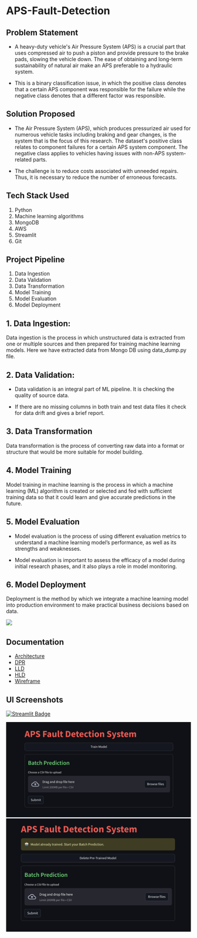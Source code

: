 # APS-Fault-Detection

## Problem Statement

- A heavy-duty vehicle's Air Pressure System (APS) is a crucial part that uses compressed air to push a piston and provide pressure to the brake pads, slowing the vehicle down. The ease of obtaining and long-term sustainability of natural air make an APS preferable to a hydraulic system.

- This is a binary classification issue, in which the positive class denotes that a certain APS component was responsible for the failure while the negative class denotes that a different factor was responsible.

## Solution Proposed

- The Air Pressure System (APS), which produces pressurized air used for numerous vehicle tasks including braking and gear changes, is the system that is the focus of this research. The dataset's positive class relates to component failures for a certain APS system component. The negative class applies to vehicles having issues with non-APS system-related parts.

- The challenge is to reduce costs associated with unneeded repairs. Thus, it is necessary to reduce the number of erroneous forecasts.

## Tech Stack Used
1. Python
2. Machine learning algorithms
3. MongoDB
4. AWS
5. Streamlit
6. Git

## Project Pipeline
1. Data Ingestion
2. Data Validation
3. Data Transformation
4. Model Training
5. Model Evaluation
6. Model Deployment

## 1. Data Ingestion:

Data ingestion is the process in which unstructured data is extracted from one or multiple sources and then prepared for training machine learning models. Here we have extracted data from Mongo DB using data_dump.py file.

## 2. Data Validation:

- Data validation is an integral part of ML pipeline. It is checking the quality of source data.

- If there are no missing columns in both train and test data files it check for data drift and gives a brief report.

## 3. Data Transformation

Data transformation is the process of converting raw data into a format or structure that would be more suitable for model building.

## 4. Model Training

Model training in machine learning is the process in which a machine learning (ML) algorithm is created or selected and fed with sufficient training data so that it could learn and give accurate predictions in the future.

## 5. Model Evaluation

- Model evaluation is the process of using different evaluation metrics to understand a machine learning model’s performance, as well as its strengths and weaknesses.

- Model evaluation is important to assess the efficacy of a model during initial research phases, and it also plays a role in model monitoring.

## 6. Model Deployment

Deployment is the method by which we integrate a machine learning model into production environment to make practical business decisions based on data.

![](https://camo.githubusercontent.com/26ffee0f13040f9aa4d094d20fdc65e06838dabc5b11ebcebd0dacbfc296a281/68747470733a2f2f6c68352e676f6f676c6575736572636f6e74656e742e636f6d2f34394e6c6a77465675504c317a52357a36727242734c68386645514244544c436d47395a397853637131734c5764745238394b68744b533730326855444e353636574945343265656d733846625f79306a6262364e3743762d6e6f4a5f57337074374a446c626c43455f30504f6e61314155415a3661534e4552715043396e664d4672584c3867)

## Documentation

- [Architecture](./docs/Architecture.pdf)
- [DPR](./docs/DPR.pdf)
- [LLD](./docs/LLD.pdf)
- [HLD](./docs/HLD.pdf)
- [Wireframe](./docs/Wireframe.pdf)

## UI Screenshots

[![Streamlit Badge](https://img.shields.io/badge/Streamlit-FF4B4B?logo=streamlit&logoColor=fff&style=for-the-badge)](https://ineuroninternship-issac2ykkzewtwkdbvc8yl.streamlit.app/)

![home.png](assets/home.png)
![prediction.png](assets/prediction.png)
